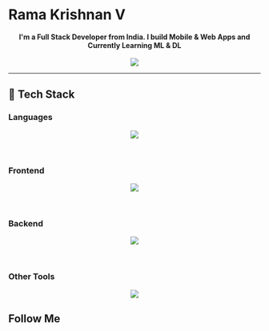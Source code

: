 # Rama Krishnan V
<div align="center">
<b>I'm a Full Stack Developer from India. 
I build Mobile & Web Apps and Currently Learning ML & DL</b>
</div>
<br>
<div align="center">
  <img src="https://github-readme-stats.vercel.app/api/top-langs/?username=marvelxcodes&show_icons=true&theme=radical" />
</div>
<hr>

## :small_blue_diamond: Tech Stack

### Languages

<p align="center">
  <img src="https://skillicons.dev/icons?i=js,ts,html,css,sass,python,rust,dart,mysql" />
</p>

<br>

### Frontend
<p align="center">
  <img src="https://skillicons.dev/icons?i=svelte,react,nextjs,figma,redux,sass,tailwind,bootstrap,netlify" />
</p>

<br>

### Backend
<p align="center">
  <img src="https://skillicons.dev/icons?i=nodejs,python,express,prisma,django,linux,mongodb,postgres,heroku" />
</p>

<br>

### Other Tools
<p align="center">
  <img src="https://skillicons.dev/icons?i=vscode,webpack,vite,nodejs,vercel,linux,bash,figma,git" />
</p>


## Follow Me
